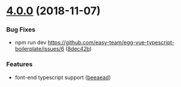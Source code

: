 <a name="4.0.0"></a>
# [4.0.0](https://github.com/easy-team/egg-vue-typescript-boilerplate/compare/3.0.0...4.0.0) (2018-11-07)


### Bug Fixes

* npm run dev https://github.com/easy-team/egg-vue-typescript-boilerplate/issues/6 ([8dec42b](https://github.com/easy-team/egg-vue-typescript-boilerplate/commit/8dec42b))


### Features

* font-end typescript support ([beeaead](https://github.com/easy-team/egg-vue-typescript-boilerplate/commit/beeaead))





